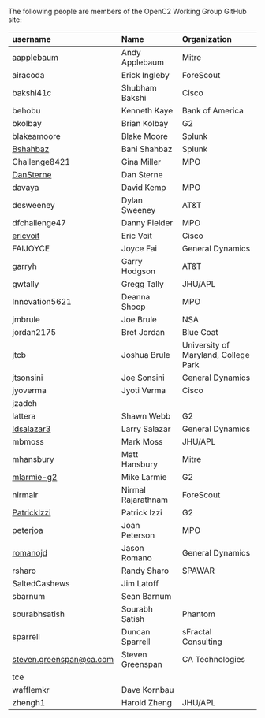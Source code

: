 The following people are members of the OpenC2 Working Group GitHub site:

username | Name         | Organization
:-----   | :-----       | :-----
[aapplebaum](https://github.com/aaplebaum) | Andy Applebaum | Mitre
airacoda | Erick Ingleby | ForeScout
bakshi41c | Shubham Bakshi | Cisco
behobu | Kenneth Kaye | Bank of America
bkolbay | Brian Kolbay | G2
blakeamoore | Blake Moore | Splunk
[Bshahbaz](https://github.com/Bshahbaz) | Bani Shahbaz | Splunk
Challenge8421 | Gina Miller | MPO
[DanSterne](https://github.com/dansterne) | Dan Sterne |
davaya | David Kemp | MPO
desweeney | Dylan Sweeney | AT&T
dfchallenge47 | Danny Fielder | MPO
[ericvoit](https://github.com/ericvoit) | Eric Voit | Cisco
FAIJOYCE | Joyce Fai | General Dynamics
garryh | Garry Hodgson | AT&T
gwtally | Gregg Tally | JHU/APL
Innovation5621 | Deanna Shoop | MPO
jmbrule | Joe Brule | NSA
jordan2175 | Bret Jordan | Blue Coat
jtcb | Joshua Brule | University of Maryland, College Park 
jtsonsini | Joe Sonsini | General Dynamics
jyoverma | Jyoti Verma | Cisco
jzadeh | |
lattera | Shawn Webb | G2
[ldsalazar3](https://github.com/ldsalazar3) | Larry Salazar | General Dynamics
mbmoss | Mark Moss | JHU/APL
mhansbury | Matt Hansbury | Mitre
[mlarmie-g2](https://github.com/mlarmie-g2) | Mike Larmie | G2
nirmalr | Nirmal Rajarathnam | ForeScout
[PatrickIzzi](https://github.com/PatrickIzzi) | Patrick Izzi | G2
peterjoa | Joan Peterson | MPO
[romanojd](https://github.com/romanojd) | Jason Romano | General Dynamics
rsharo | Randy Sharo | SPAWAR
SaltedCashews | Jim Latoff | 
sbarnum | Sean Barnum |
sourabhsatish | Sourabh Satish | Phantom
sparrell | Duncan Sparrell | sFractal Consulting
steven.greenspan@ca.com | Steven Greenspan | CA Technologies
tce | |
wafflemkr | Dave Kornbau | 
zhengh1 | Harold Zheng | JHU/APL

